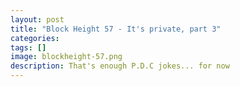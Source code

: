 ```yaml
---
layout: post
title: "Block Height 57 - It's private, part 3"
categories:
tags: []
image: blockheight-57.png
description: That's enough P.D.C jokes... for now
---
```

